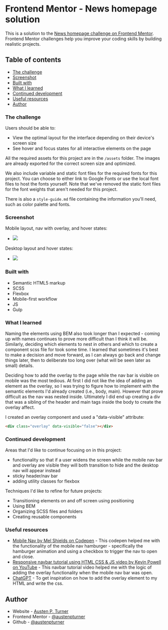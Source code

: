 # Frontend Mentor - News homepage solution

This is a solution to the [News homepage challenge on Frontend Mentor](https://www.frontendmentor.io/challenges/news-homepage-H6SWTa1MFl). Frontend Mentor challenges help you improve your coding skills by building realistic projects.

## Table of contents

- [The challenge](#the-challenge)
- [Screenshot](#screenshot)
- [Built with](#built-with)
- [What I learned](#what-i-learned)
- [Continued development](#continued-development)
- [Useful resources](#useful-resources)
- [Author](#author)

### The challenge

Users should be able to:

- View the optimal layout for the interface depending on their device's screen size
- See hover and focus states for all interactive elements on the page

All the required assets for this project are in the `/assets` folder. The images are already exported for the correct screen size and optimized.

We also include variable and static font files for the required fonts for this project. You can choose to either link to Google Fonts or use the local font files to host the fonts yourself. Note that we've removed the static font files for the font weights that aren't needed for this project.

There is also a `style-guide.md` file containing the information you'll need, such as color palette and fonts.

### Screenshot

Mobile layout, nav with overlay, and hover states:

- ![](./assets/videos/Newshomepage.gif)

Desktop layout and hover states:

- ![](./assets/videos/Newshomepagemobile.gif)

### Built with

- Semantic HTML5 markup
- SCSS
- Flexbox
- Mobile-first workflow
- JS
- Gulp

### What I learned

Naming the elements using BEM also took longer than I expected - coming up with names continues to prove more difficult than I think it will be. Similarly, deciding which elements to nest in others and which to create a component scss file for took some time. I learned that sometimes it's best to make a decision and move forward, as I can always go back and change things later, then to deliberate too long over (what will be seen later as small) details.

Deciding how to add the overlay to the page while the nav bar is visible on mobile was the most tedious. At first I did not like the idea of adding an element as the overlay, so I was trying to figure how to implement with the semantic elements I'd already created (i.e., body, main). However that prove difficult as the nav was nested inside. Ultimately I did end up creating a div that was a sibling of the header and main tags inside the body to create the overlay affect.

I created an overlay component and used a "data-visible" attribute:

```html
<div class="overlay" data-visible="false"></div>
```

### Continued development

Areas that I'd like to continue focusing on in this project:

- functionality so that if a user widens the screen while the mobile nav bar and overlay are visible they will both transition to hide and the desktop nav will appear instead
- sticky header/nav bar
- adding utility classes for flexbox

Techniques I'd like to refine for future projects:

- Transitioning elements on and off screen using positioning
- Using BEM
- Organizing SCSS files and folders
- Creating reusable components

### Useful resources

- [Mobile Nav by Mel Shields on Codepen](https://codepen.io/shieldsma91/pen/zLpbLX) - This codepen helped me with the functionality of the mobile nav hamburger - specifically the hamburger animation and using a checkbox to trigger the nav to open and close.
- [Responsive navbar tutorial using HTML CSS & JS video by Kevin Powell on YouTube](https://www.youtube.com/watch?v=HbBMp6yUXO0&t=2482s) - This navbar tutorial video helped me with the logic of adding the overlay functionality when the mobile nav bar was open.
- [ChatGPT](https://chat.openai.com/c/4bff9774-b740-46d1-b9d0-f17637513221) - To get inspiration on how to add the overlay element to my HTML and write the css.

## Author

- Website - [Austen P. Turner](https://austenpturner.github.io/portfolio/)
- Frontend Mentor - [@austenpturner](https://www.frontendmentor.io/profile/austenpturner)
- Github - [@austenpturner](https://github.com/austenpturner)
